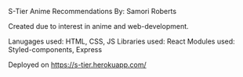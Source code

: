 S-Tier Anime Recommendations
By: Samori Roberts

Created due to interest in anime and web-development.

Lanugages used: HTML, CSS, JS
Libraries used: React
Modules used: Styled-components, Express

Deployed on https://s-tier.herokuapp.com/

